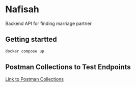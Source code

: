 # Nafisah
Backend API for finding marriage partner

## Getting startted
```bash
docker compose up
```

## Postman Collections to Test Endpoints
[Link to Postman Collections](https://elements.getpostman.com/redirect?entityId=3737341-2aa47bbe-93b9-47f6-9143-d89eb19fd550&entityType=collection)